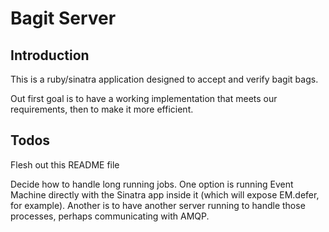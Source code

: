 # Bagit Server

## Introduction

This is a ruby/sinatra application designed to accept and verify bagit bags.

Out first goal is to have a working implementation that meets our requirements, then to make
it more efficient.

## Todos

Flesh out this README file

Decide how to handle long running jobs. One option is running Event Machine directly with the Sinatra app inside
 it (which will expose EM.defer, for example). Another is to have another server running to handle those processes,
 perhaps communicating with AMQP.




